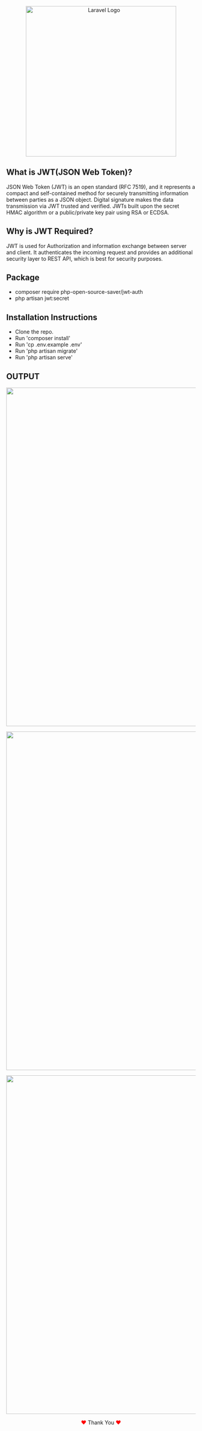 <p align="center"><a href="https://laravel.com" target="_blank"><img src="https://raw.githubusercontent.com/laravel/art/master/logo-lockup/5%20SVG/2%20CMYK/1%20Full%20Color/laravel-logolockup-cmyk-red.svg" width="400" alt="Laravel Logo"></a></p>


## What is JWT(JSON Web Token)?

JSON Web Token (JWT) is an open standard (RFC 7519), and it represents a compact and self-contained method for securely transmitting information between parties as a JSON object. Digital signature makes the data transmission via JWT trusted and verified. JWTs built upon the secret HMAC algorithm or a public/private key pair using RSA or ECDSA.

## Why is JWT Required?

JWT is used for Authorization and information exchange between server and client. It authenticates the incoming request and provides an additional security layer to REST API, which is best for security purposes.


## Package

- composer require php-open-source-saver/jwt-auth
- php artisan jwt:secret

## Installation Instructions
- Clone the repo.
- Run 'composer install'
- Run 'cp .env.example .env'
- Run 'php artisan migrate'
- Run 'php artisan serve'



## OUTPUT
<p align="center">
<img width="900px" src="https://user-images.githubusercontent.com/80118217/197402410-9ba0854f-b90e-484e-87b0-3ac47a5564f8.JPG">
</p>


<p align="center">
<img width="900px" src="https://user-images.githubusercontent.com/80118217/197402624-44b805db-2527-4641-b620-16cafd1a6c58.JPG">
</p>

<p align="center">
<img width="900px" src="https://user-images.githubusercontent.com/80118217/197403119-e122ae4c-3d75-468f-9eac-99ca4510f41b.JPG">
</p>


<p align="center"><span style="color: red;">&hearts;</span> Thank You <span style="color: red;">&hearts;</span></p>
